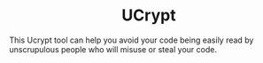 <h1 align="center">UCrypt</h1>
This Ucrypt tool can help you avoid your code being easily read by unscrupulous people who will misuse or steal your code.
